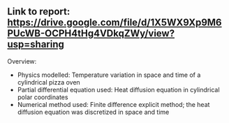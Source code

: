 #

## Link to report: https://drive.google.com/file/d/1X5WX9Xp9M6PUcWB-OCPH4tHg4VDkqZWy/view?usp=sharing

Overview:
- Physics modelled: Temperature variation in space and time of a cylindrical pizza oven
- Partial differential equation used: Heat diffusion equation in cylindrical polar coordinates
- Numerical method used: Finite difference explicit method; the heat diffusion equation was discretized in space and time

